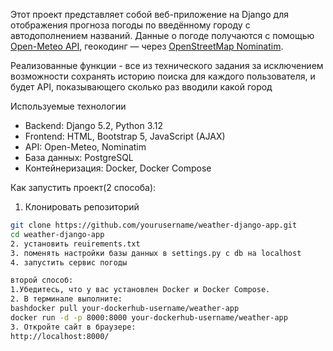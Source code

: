 Этот проект представляет собой веб-приложение на Django для отображения прогноза погоды по введённому городу с автодополнением названий. Данные о погоде получаются с помощью [Open-Meteo API](https://open-meteo.com/), геокодинг — через [OpenStreetMap Nominatim](https://nominatim.openstreetmap.org/).

Реализованные функции - все из технического задания за исключением возможности сохранять историю поиска для каждого пользователя, и будет API, показывающего сколько раз вводили какой город

Используемые технологии

- Backend: Django 5.2, Python 3.12
- Frontend: HTML, Bootstrap 5, JavaScript (AJAX)
- API: Open-Meteo, Nominatim
- База данных: PostgreSQL
- Контейнеризация: Docker, Docker Compose

Как запустить проект(2 способа):

1. Клонировать репозиторий
```bash
git clone https://github.com/yourusername/weather-django-app.git
cd weather-django-app
2. установить reuirements.txt
3. поменять настройки базы данных в settings.py с db на localhost
4. запустить сервис погоды

второй способ:
1.Убедитесь, что у вас установлен Docker и Docker Compose.
2️. В терминале выполните:
bashdocker pull your-dockerhub-username/weather-app
docker run -d -p 8000:8000 your-dockerhub-username/weather-app
3️. Откройте сайт в браузере:
http://localhost:8000/

